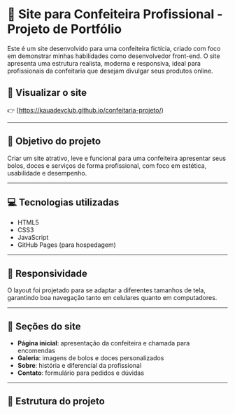 # 🍰 Site para Confeiteira Profissional - Projeto de Portfólio

Este é um site desenvolvido para uma confeiteira fictícia, criado com foco em demonstrar minhas habilidades como desenvolvedor front-end. O site apresenta uma estrutura realista, moderna e responsiva, ideal para profissionais da confeitaria que desejam divulgar seus produtos online.

## 🔗 Visualizar o site
👉 [https://kauadevclub.github.io/confeitaria-projeto/)

---

## 🎯 Objetivo do projeto

Criar um site atrativo, leve e funcional para uma confeiteira apresentar seus bolos, doces e serviços de forma profissional, com foco em estética, usabilidade e desempenho.

---

## 💻 Tecnologias utilizadas

- HTML5
- CSS3
- JavaScript
- GitHub Pages (para hospedagem)

---

## 📱 Responsividade

O layout foi projetado para se adaptar a diferentes tamanhos de tela, garantindo boa navegação tanto em celulares quanto em computadores.

---

## 🧁 Seções do site

- **Página inicial**: apresentação da confeiteira e chamada para encomendas
- **Galeria**: imagens de bolos e doces personalizados
- **Sobre**: história e diferencial da profissional
- **Contato**: formulário para pedidos e dúvidas

---

## 📂 Estrutura do projeto


